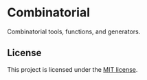 # Combinatorial

Combinatorial tools, functions, and generators.

## License

This project is licensed under the [MIT license].

[MIT license]: https://github.com/olivercalder/combinatorial/blob/main/LICENSE
